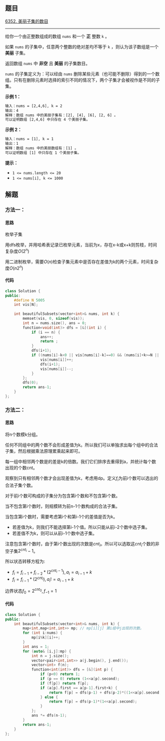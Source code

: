 ## 题目

[6352. 美丽子集的数目](https://leetcode.cn/problems/the-number-of-beautiful-subsets/)

---

给你一个由正整数组成的数组 `nums` 和一个 **正** 整数 `k` 。

如果 `nums` 的子集中，任意两个整数的绝对差均不等于 `k` ，则认为该子数组是一个 **美丽** 子集。

返回数组 `nums` 中 **非空** 且 **美丽** 的子集数目。

`nums` 的子集定义为：可以经由 `nums` 删除某些元素（也可能不删除）得到的一个数组。只有在删除元素时选择的索引不同的情况下，两个子集才会被视作是不同的子集。

  

**示例 1：**

```txt
输入：nums = [2,4,6], k = 2
输出：4
解释：数组 nums 中的美丽子集有：[2], [4], [6], [2, 6] 。
可以证明数组 [2,4,6] 中只存在 4 个美丽子集。
```

**示例 2：**

```txt
输入：nums = [1], k = 1
输出：1
解释：数组 nums 中的美丽数组有：[1] 。
可以证明数组 [1] 中只存在 1 个美丽子集。
```
  

**提示：**

-   `1 <= nums.length <= 20`
-   `1 <= nums[i], k <= 1000`

  

## 解题

### 方法一：

#### 思路

枚举子集

用dfs枚举，并用哈希表记录已枚举元素，当前为x，存在x-k或x+k则剪枝，时间复杂度$O(2^n)$

用二进制枚举，需要$O(n)$检查子集元素中是否存在差值为k的两个元素，时间复杂度$O(n2^n)$


#### 代码

```cpp
class Solution {
public:
    #define N 5005
    int vis[N];
    
    int beautifulSubsets(vector<int>& nums, int k) {
        memset(vis, 0, sizeof(vis));
        int n = nums.size(), ans = 0;
        function<void(int)> dfs = [&](int i) {
            if (i == n) {
                ans++;
                return ;
            }
            dfs(i+1);
            if ((nums[i]-k<0 || vis[nums[i]-k]==0) && (nums[i]+k>=N || vis[nums[i]+k]==0)) {
                vis[nums[i]]++;
                dfs(i+1);
                vis[nums[i]]--;
            }
        };
        dfs(0);
        return ans-1;
    }
};
```

### 方法二：

#### 思路

将n个数模k分组。

任何不同组中的两个数不会形成差值为k。所以我们可以单独求出每个组中的合法子集，然后根据乘法原理累乘起来即可。

每一组中相邻两个数是的差是k的倍数。我们它们排序去重得到a，并统计每个数出现的个数cnt。

观察到只有相邻两个数才会出现差值为k，考虑用dp。定义$f_{i}$为前i个数可以选出的合法子集个数。

对于前i个数可构成的子集分为包含第i个数和不包含第i个数。

当不包含第i个数时，则规模转为前n-1个数构成的合法子集。

当包含第i个数时，需要考虑第i个和第i-1个的差值是否为k。
* 若差值为k，则我们不能选择第i-1个值。所以只能从前i-2个数中选子集。
* 若差值不为k，则可以从前i-1个数中选子集。

注意包含第i个数时，由于第i个数出现的次数是$cnt_i$。所以可以选取这$cnt_i$个数的非空子集$2^{cnt_i}-1$。

所以状态转移方程为:
* $f_i = f_{i-1} + f_{i-2}*(2^{cnt_i-1}), a_i = a_{i-1}+k$
* $f_i = f_{i-1}*(2^{cnt_i}), a_i != a_{i-1}+k$

边界状态$f_{0} = 2^{cnt_0}, f_{-1} = 1$


#### 代码

```cpp
class Solution {
public:
    int beautifulSubsets(vector<int>& nums, int k) {
        map<int,map<int,int>> mp; // mp[i][j] 第i组中j出现的次数。
        for (int i:nums) {
            mp[i%k][i]++;
        }
        int ans = 1;
        for (auto& [i,j]:mp) {
            int n = j.size();
            vector<pair<int,int>> a(j.begin(), j.end());
            vector<int> f(n);
            function<int(int)> dfs = [&](int p) {
                if (p<0) return 1;
                if (p == 0) return (1<<a[p].second);
                if (f[p]) return f[p];
                if (a[p].first == a[p-1].first+k) {
                    return f[p] = dfs(p-1) + dfs(p-2)*((1<<a[p].second)-1);
                } else {
                    return f[p] = dfs(p-1)*(1<<a[p].second);
                }
            };
            ans *= dfs(n-1);
        }
        return ans-1;
    }
};
```
